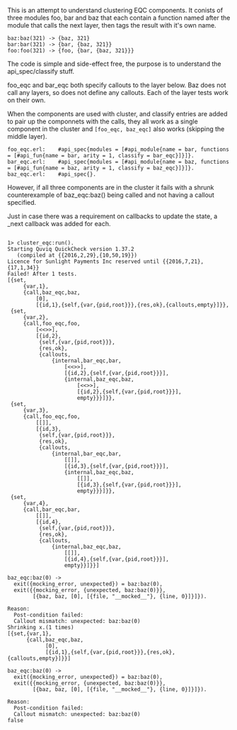 This is an attempt to understand clustering EQC components.  It conists of three modules foo, bar and baz that
each contain a function named after the module that calls the next layer, then tags the result with it's own
name.

```
baz:baz(321) -> {baz, 321}
bar:bar(321) -> {bar, {baz, 321}}
foo:foo(321) -> {foo, {bar, {baz, 321}}}
```

The code is simple and side-effect free, the purpose is to understand the api_spec/classify stuff.

foo_eqc and bar_eqc both specify callouts to the layer below.  Baz does not call any layers, so does
not define any callouts.  Each of the layer tests work on their own.

When the components are used with cluster, and classify entries are added to pair up the componnets with the calls, they all work as a single component in the cluster and `[foo_eqc, baz_eqc]` also works (skipping the middle layer).

```
foo_eqc.erl:    #api_spec{modules = [#api_module{name = bar, functions = [#api_fun{name = bar, arity = 1, classify = bar_eqc}]}]}.
bar_eqc.erl:    #api_spec{modules = [#api_module{name = baz, functions = [#api_fun{name = baz, arity = 1, classify = baz_eqc}]}]}.
baz_eqc.erl:    #api_spec{}.
```

However, if all three components are in the cluster it fails with a shrunk counterexample of baz_eqc:baz() being called and not having a callout specified.

Just in case there was a requirement on callbacks to update the state, a _next callback was added for each.

```

1> cluster_eqc:run().
Starting Quviq QuickCheck version 1.37.2
   (compiled at {{2016,2,29},{10,50,19}})
Licence for Sunlight Payments Inc reserved until {{2016,7,21},{17,1,34}}
Failed! After 1 tests.
[{set,
     {var,1},
     {call,baz_eqc,baz,
         [0],
         [{id,1},{self,{var,{pid,root}}},{res,ok},{callouts,empty}]}},
 {set,
     {var,2},
     {call,foo_eqc,foo,
         [<<>>],
         [{id,2},
          {self,{var,{pid,root}}},
          {res,ok},
          {callouts,
              {internal,bar_eqc,bar,
                  [<<>>],
                  [{id,2},{self,{var,{pid,root}}}],
                  {internal,baz_eqc,baz,
                      [<<>>],
                      [{id,2},{self,{var,{pid,root}}}],
                      empty}}}]}},
 {set,
     {var,3},
     {call,foo_eqc,foo,
         [[]],
         [{id,3},
          {self,{var,{pid,root}}},
          {res,ok},
          {callouts,
              {internal,bar_eqc,bar,
                  [[]],
                  [{id,3},{self,{var,{pid,root}}}],
                  {internal,baz_eqc,baz,
                      [[]],
                      [{id,3},{self,{var,{pid,root}}}],
                      empty}}}]}},
 {set,
     {var,4},
     {call,bar_eqc,bar,
         [[]],
         [{id,4},
          {self,{var,{pid,root}}},
          {res,ok},
          {callouts,
              {internal,baz_eqc,baz,
                  [[]],
                  [{id,4},{self,{var,{pid,root}}}],
                  empty}}]}}]

baz_eqc:baz(0) ->
  exit({mocking_error, unexpected}) = baz:baz(0),
  exit({{mocking_error, {unexpected, baz:baz(0)}},
        [{baz, baz, [0], [{file, "__mocked__"}, {line, 0}]}]}).

Reason:
  Post-condition failed:
  Callout mismatch: unexpected: baz:baz(0)
Shrinking x.(1 times)
[{set,{var,1},
      {call,baz_eqc,baz,
            [0],
            [{id,1},{self,{var,{pid,root}}},{res,ok},{callouts,empty}]}}]

baz_eqc:baz(0) ->
  exit({mocking_error, unexpected}) = baz:baz(0),
  exit({{mocking_error, {unexpected, baz:baz(0)}},
        [{baz, baz, [0], [{file, "__mocked__"}, {line, 0}]}]}).

Reason:
  Post-condition failed:
  Callout mismatch: unexpected: baz:baz(0)
false
```